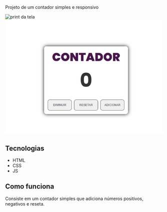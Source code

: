 Projeto de um contador simples e responsivo

<img src="https://uploaddeimagens.com.br/images/003/970/821/full/screencapture-matheus-ferreira-dev-github-io-Contador-2022-08-05-17_48_45.png?1659732547" alt="print da tela">

<img src="./Tela-contador.gif" alt="gif da tela">

## Tecnologias
- HTML
- CSS
- JS
## Como funciona
Consiste em um contador simples que adiciona números positivos, negativos e reseta.
